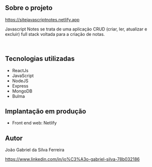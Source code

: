 

## Sobre o projeto

https://sitejavascriptnotes.netlify.app

Javascript Notes se trata de uma aplicação CRUD (criar, ler, atualizar e excluir) full stack voltada para a
criação de notas. 

<br> 



## Tecnologias utilizadas

<ul>
    <li>ReactJs</li>
    <li>JavaScript</li>
    <li>NodeJS</li>
    <li>Express</li>
    <li>MongoDB</li>
    <li>Bulma</li>
</ul>


## Implantação em produção
* Front end web: Netlify

## Autor
João Gabriel da Silva Ferreira

https://www.linkedin.com/in/jo%C3%A3o-gabriel-silva-78b032186
